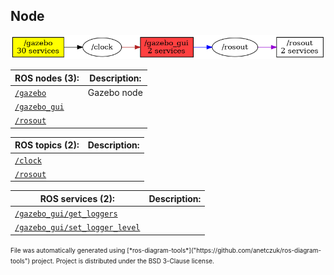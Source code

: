 <!--
File was automatically generated using 'ros-diagram-tools' project.
Project is distributed under the BSD 3-Clause license.
-->

## Node

[![/gazebo_gui](n__gazebo_gui.png "/gazebo_gui")](n__gazebo_gui.png)

                
| ROS nodes (3): | Description: |
| ----------------------------------- | ------------ |
| [`/gazebo`](n__gazebo.html) | Gazebo node |
| [`/gazebo_gui`](n__gazebo_gui.html) |  |
| [`/rosout`](n__rosout.html) |  |

| ROS topics (2): | Description: |
| ----------------------------------- | ------------ |
| [`/clock`](t__clock.html) |  |
| [`/rosout`](t__rosout.html) |  |

| ROS services (2): | Description: |
| ----------------------------------- | ------------ |
| [`/gazebo_gui/get_loggers`](s__gazebo_gui_get_loggers.html) |  |
| [`/gazebo_gui/set_logger_level`](s__gazebo_gui_set_logger_level.html) |  |


<font size="1">
    File was automatically generated using [*ros-diagram-tools*]("https://github.com/anetczuk/ros-diagram-tools") project.
    Project is distributed under the BSD 3-Clause license.
</font>
